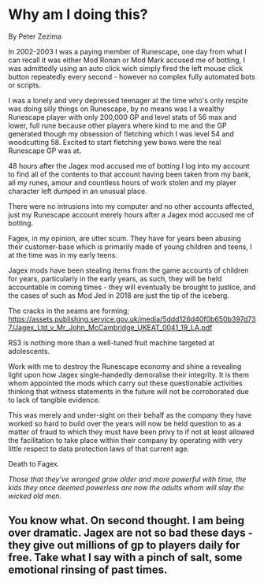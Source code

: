 # Why am I doing this?
By Peter Zezima

In 2002-2003 I was a paying member of Runescape, one day from what I can recall it was either Mod Ronan or Mod Mark accused me of botting, I was admittedly using an auto click wich simply fired the left mouse click button repeatedly every second - however no complex fully automated bots or scripts.

I was a lonely and very depressed teenager at the time who's only respite was doing silly things on Runescape, by no means was I a wealthy Runescape player with only 200,000 GP and level stats of 56 max and lower, full rune because other players where kind to me and the GP generated though my obsession of fletching which I was level 54 and woodcutting 58. Excited to start fletching yew bows were the real Runescape GP was at.

48 hours after the Jagex mod accused me of botting I log into my account to find all of the contents to that account having been taken from my bank, all my runes, amour and countless hours of work stolen and my player character left dumped in an unusual place.

There were no intrusions into my computer and no other accounts affected, just my Runescape account merely hours after a Jagex mod accused me of botting.

Fagex, in my opinion, are utter scum. They have for years been abusing their customer-base which is primarily made of young children and teens, I at the time was in my early teens.

Jagex mods have been stealing items from the game accounts of children for years, particularly in the early years, as such, they will be held accountable in coming times - they will eventually be brought to justice, and the cases of such as Mod Jed in 2018 are just the tip of the iceberg.

The cracks in the seams are forming;
https://assets.publishing.service.gov.uk/media/5ddd126d40f0b650b397d737/Jagex_Ltd_v_Mr_John_McCambridge_UKEAT_0041_19_LA.pdf

RS3 is nothing more than a well-tuned fruit machine targeted at adolescents.

Work with me to destroy the Runescape economy and shine a revealing light upon how Jagex single-handedly demoralise their integrity. It is them whom appointed the mods which carry out these questionable activities thinking that witness statements in the future will not be corroborated due to lack of tangible evidence.

This was merely and under-sight on their behalf as the company they have worked so hard to build over the years will now be held question to as a matter of fraud to which they must have been privy to if not at least allowed the facilitation to take place within their company by operating with very little respect to data protection laws of that current age.

Death to Fagex.

*Those that they've wronged grow older and more powerful with time, the kids they once deemed powerless are now the adults whom will slay the wicked old men.*

## You know what. On second thought. I am being over dramatic. Jagex are not so bad these days - they give out millions of gp to players daily for free. Take what I say with a pinch of salt, some emotional rinsing of past times.
